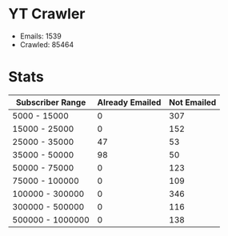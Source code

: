# YT Crawler
- Emails: 1539
- Crawled: 85464

# Stats
| Subscriber Range  | Already Emailed | Not Emailed |
|-------|-------|-------|
| 5000 - 15000 | 0 | 307 |
| 15000 - 25000 | 0 | 152 |
| 25000 - 35000 | 47 | 53 |
| 35000 - 50000 | 98 | 50 |
| 50000 - 75000 | 0 | 123 |
| 75000 - 100000 | 0 | 109 |
| 100000 - 300000 | 0 | 346 |
| 300000 - 500000 | 0 | 116 |
| 500000 - 1000000 | 0 | 138 |
